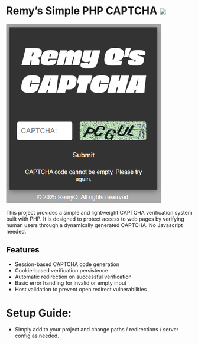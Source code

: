 
# Remy’s Simple PHP CAPTCHA <img src="https://img.shields.io/static/v1?label=🤖 Website-Telegram Bot&message=Trider Graph 📈&color=ffffff" />
![CAPTCHA Demo](https://raw.githubusercontent.com/RemyQue/Remy-s-SImple-PHP-CAPTCHA/refs/heads/main/demoImage.png)

This project provides a simple and lightweight CAPTCHA verification system built with PHP. It is designed to protect access to web pages by verifying human users through a dynamically generated CAPTCHA. No Javascript needed.

## Features

- Session-based CAPTCHA code generation
- Cookie-based verification persistence
- Automatic redirection on successful verification
- Basic error handling for invalid or empty input
- Host validation to prevent open redirect vulnerabilities

# Setup Guide:

- Simply add to your project and change paths / redirections / server config as needed.



